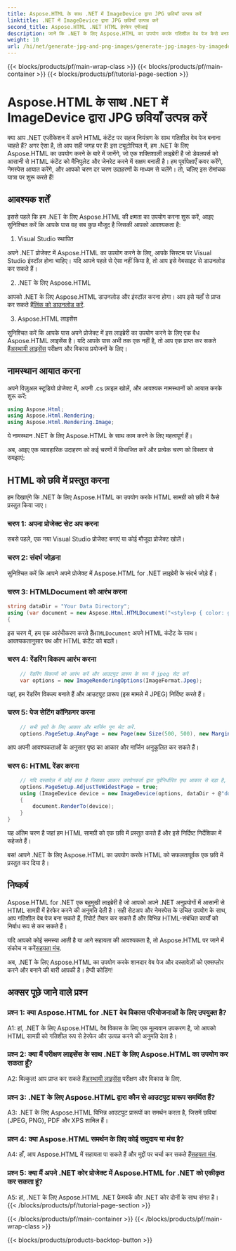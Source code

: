 ```yaml
---
title: Aspose.HTML के साथ .NET में ImageDevice द्वारा JPG छवियाँ उत्पन्न करें
linktitle: .NET में ImageDevice द्वारा JPG छवियाँ उत्पन्न करें
second_title: Aspose.HTML .NET HTML हेरफेर एपीआई
description: जानें कि .NET के लिए Aspose.HTML का उपयोग करके गतिशील वेब पेज कैसे बनाएं। यह चरण-दर-चरण ट्यूटोरियल पूर्वापेक्षाएँ, नामस्थान और HTML को छवियों में प्रस्तुत करने को कवर करता है।
weight: 10
url: /hi/net/generate-jpg-and-png-images/generate-jpg-images-by-imagedevice/
---
```


{{< blocks/products/pf/main-wrap-class >}}
{{< blocks/products/pf/main-container >}}
{{< blocks/products/pf/tutorial-page-section >}}

# Aspose.HTML के साथ .NET में ImageDevice द्वारा JPG छवियाँ उत्पन्न करें


क्या आप .NET एप्लीकेशन में अपने HTML कंटेंट पर सहज नियंत्रण के साथ गतिशील वेब पेज बनाना चाहते हैं? अगर ऐसा है, तो आप सही जगह पर हैं! इस ट्यूटोरियल में, हम .NET के लिए Aspose.HTML का उपयोग करने के बारे में जानेंगे, जो एक शक्तिशाली लाइब्रेरी है जो डेवलपर्स को आसानी से HTML कंटेंट को मैनिपुलेट और जेनरेट करने में सक्षम बनाती है। हम पूर्वापेक्षाएँ कवर करेंगे, नेमस्पेस आयात करेंगे, और आपको चरण दर चरण उदाहरणों के माध्यम से चलेंगे। तो, चलिए इस रोमांचक यात्रा पर शुरू करते हैं!

## आवश्यक शर्तें

इससे पहले कि हम .NET के लिए Aspose.HTML की क्षमता का उपयोग करना शुरू करें, आइए सुनिश्चित करें कि आपके पास वह सब कुछ मौजूद है जिसकी आपको आवश्यकता है:

1. Visual Studio स्थापित

अपने .NET प्रोजेक्ट में Aspose.HTML का उपयोग करने के लिए, आपके सिस्टम पर Visual Studio इंस्टॉल होना चाहिए। यदि आपने पहले से ऐसा नहीं किया है, तो आप इसे वेबसाइट से डाउनलोड कर सकते हैं।

2. .NET के लिए Aspose.HTML

 आपको .NET के लिए Aspose.HTML डाउनलोड और इंस्टॉल करना होगा। आप इसे यहाँ से प्राप्त कर सकते हैं[लिंक को डाउनलोड करें](https://releases.aspose.com/html/net/).

3. Aspose.HTML लाइसेंस

सुनिश्चित करें कि आपके पास अपने प्रोजेक्ट में इस लाइब्रेरी का उपयोग करने के लिए एक वैध Aspose.HTML लाइसेंस है। यदि आपके पास अभी तक एक नहीं है, तो आप एक प्राप्त कर सकते हैं[अस्थायी लाइसेंस](https://purchase.aspose.com/temporary-license/) परीक्षण और विकास प्रयोजनों के लिए।

## नामस्थान आयात करना

अपने विज़ुअल स्टूडियो प्रोजेक्ट में, अपनी .cs फ़ाइल खोलें, और आवश्यक नामस्थानों को आयात करके शुरू करें:

```csharp
using Aspose.Html;
using Aspose.Html.Rendering;
using Aspose.Html.Rendering.Image;
```

ये नामस्थान .NET के लिए Aspose.HTML के साथ काम करने के लिए महत्वपूर्ण हैं।

अब, आइए एक व्यावहारिक उदाहरण को कई चरणों में विभाजित करें और प्रत्येक चरण को विस्तार से समझाएं:

## HTML को छवि में प्रस्तुत करना

हम दिखाएंगे कि .NET के लिए Aspose.HTML का उपयोग करके HTML सामग्री को छवि में कैसे प्रस्तुत किया जाए।

### चरण 1: अपना प्रोजेक्ट सेट अप करना

सबसे पहले, एक नया Visual Studio प्रोजेक्ट बनाएं या कोई मौजूदा प्रोजेक्ट खोलें।

### चरण 2: संदर्भ जोड़ना

सुनिश्चित करें कि आपने अपने प्रोजेक्ट में Aspose.HTML for .NET लाइब्रेरी के संदर्भ जोड़े हैं।

### चरण 3: HTMLDocument को आरंभ करना

```csharp
string dataDir = "Your Data Directory";
using (var document = new Aspose.Html.HTMLDocument("<style>p { color: green; }</style><p>my first paragraph</p>", @"c:\work\"))
{
```

 इस चरण में, हम एक आरंभीकरण करते हैं`HTMLDocument` अपने HTML कंटेंट के साथ। आवश्यकतानुसार पथ और HTML कंटेंट को बदलें।

### चरण 4: रेंडरिंग विकल्प आरंभ करना

```csharp
    // रेंडरिंग विकल्पों को आरंभ करें और आउटपुट प्रारूप के रूप में jpeg सेट करें
    var options = new ImageRenderingOptions(ImageFormat.Jpeg);
```

यहां, हम रेंडरिंग विकल्प बनाते हैं और आउटपुट प्रारूप (इस मामले में JPEG) निर्दिष्ट करते हैं।

### चरण 5: पेज सेटिंग कॉन्फ़िगर करना

```csharp
    // सभी पृष्ठों के लिए आकार और मार्जिन गुण सेट करें.
    options.PageSetup.AnyPage = new Page(new Size(500, 500), new Margin(50, 50, 50, 50));
```

आप अपनी आवश्यकताओं के अनुसार पृष्ठ का आकार और मार्जिन अनुकूलित कर सकते हैं।

### चरण 6: HTML रेंडर करना

```csharp
    // यदि दस्तावेज़ में कोई तत्व है जिसका आकार उपयोगकर्ता द्वारा पूर्वनिर्धारित पृष्ठ आकार से बड़ा है, तो आउटपुट पृष्ठ समायोजित किए जाएंगे।
    options.PageSetup.AdjustToWidestPage = true;
    using (ImageDevice device = new ImageDevice(options, dataDir + @"document_out.jpg"))
    {
        document.RenderTo(device);
    }
}
```

यह अंतिम चरण है जहां हम HTML सामग्री को एक छवि में प्रस्तुत करते हैं और इसे निर्दिष्ट निर्देशिका में सहेजते हैं।

बस! आपने .NET के लिए Aspose.HTML का उपयोग करके HTML को सफलतापूर्वक एक छवि में प्रस्तुत कर दिया है।

## निष्कर्ष

Aspose.HTML for .NET एक बहुमुखी लाइब्रेरी है जो आपको अपने .NET अनुप्रयोगों में आसानी से HTML सामग्री में हेरफेर करने की अनुमति देती है। सही सेटअप और नेमस्पेस के उचित उपयोग के साथ, आप गतिशील वेब पेज बना सकते हैं, रिपोर्ट तैयार कर सकते हैं और विभिन्न HTML-संबंधित कार्यों को निर्बाध रूप से कर सकते हैं।

 यदि आपको कोई समस्या आती है या आगे सहायता की आवश्यकता है, तो Aspose.HTML पर जाने में संकोच न करें[सहयता मंच](https://forum.aspose.com/).

अब, .NET के लिए Aspose.HTML का उपयोग करके शानदार वेब पेज और दस्तावेज़ों को एक्सप्लोर करने और बनाने की बारी आपकी है। हैप्पी कोडिंग!

## अक्सर पूछे जाने वाले प्रश्न

### प्रश्न 1: क्या Aspose.HTML for .NET वेब विकास परियोजनाओं के लिए उपयुक्त है?
   
A1: हां, .NET के लिए Aspose.HTML वेब विकास के लिए एक मूल्यवान उपकरण है, जो आपको HTML सामग्री को गतिशील रूप से हेरफेर और उत्पन्न करने की अनुमति देता है।

### प्रश्न 2: क्या मैं परीक्षण लाइसेंस के साथ .NET के लिए Aspose.HTML का उपयोग कर सकता हूँ?
   
 A2: बिल्कुल! आप प्राप्त कर सकते हैं[अस्थायी लाइसेंस](https://purchase.aspose.com/temporary-license/) परीक्षण और विकास के लिए.

### प्रश्न 3: .NET के लिए Aspose.HTML द्वारा कौन से आउटपुट प्रारूप समर्थित हैं?
   
A3: .NET के लिए Aspose.HTML विभिन्न आउटपुट प्रारूपों का समर्थन करता है, जिसमें छवियां (JPEG, PNG), PDF और XPS शामिल हैं।

### प्रश्न 4: क्या Aspose.HTML समर्थन के लिए कोई समुदाय या मंच है?
   
 A4: हाँ, आप Aspose.HTML में सहायता पा सकते हैं और मुद्दों पर चर्चा कर सकते हैं[सहयता मंच](https://forum.aspose.com/).

### प्रश्न 5: क्या मैं अपने .NET कोर प्रोजेक्ट में Aspose.HTML for .NET को एकीकृत कर सकता हूं?

A5: हां, .NET के लिए Aspose.HTML .NET फ्रेमवर्क और .NET कोर दोनों के साथ संगत है।
{{< /blocks/products/pf/tutorial-page-section >}}

{{< /blocks/products/pf/main-container >}}
{{< /blocks/products/pf/main-wrap-class >}}

{{< blocks/products/products-backtop-button >}}
